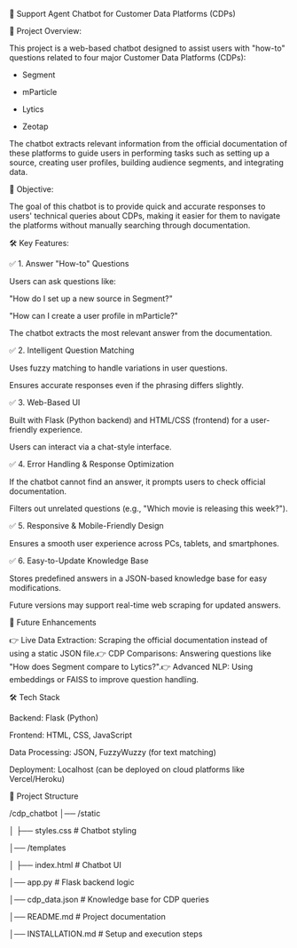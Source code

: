 🌟 Support Agent Chatbot for Customer Data Platforms (CDPs)

📝 Project Overview:

This project is a web-based chatbot designed to assist users with "how-to" questions related to four major Customer Data Platforms (CDPs):

* Segment

* mParticle

* Lytics

* Zeotap

The chatbot extracts relevant information from the official documentation of these platforms to guide users in performing tasks such as setting up a source, creating user profiles, building audience segments, and integrating data.

🎯 Objective:

  The goal of this chatbot is to provide quick and accurate responses to users' technical queries about CDPs, making it easier for them to navigate the platforms without manually searching through documentation.

🛠️ Key Features:

✅ 1. Answer "How-to" Questions

Users can ask questions like:

"How do I set up a new source in Segment?"

"How can I create a user profile in mParticle?"

The chatbot extracts the most relevant answer from the documentation.

✅ 2. Intelligent Question Matching

Uses fuzzy matching to handle variations in user questions.

Ensures accurate responses even if the phrasing differs slightly.

✅ 3. Web-Based UI

Built with Flask (Python backend) and HTML/CSS (frontend) for a user-friendly experience.

Users can interact via a chat-style interface.

✅ 4. Error Handling & Response Optimization

If the chatbot cannot find an answer, it prompts users to check official documentation.

Filters out unrelated questions (e.g., "Which movie is releasing this week?").

✅ 5. Responsive & Mobile-Friendly Design

Ensures a smooth user experience across PCs, tablets, and smartphones.

✅ 6. Easy-to-Update Knowledge Base

Stores predefined answers in a JSON-based knowledge base for easy modifications.

Future versions may support real-time web scraping for updated answers.

🚀 Future Enhancements

👉 Live Data Extraction: Scraping the official documentation instead of using a static JSON file.👉 CDP Comparisons: Answering questions like "How does Segment compare to Lytics?".👉 Advanced NLP: Using embeddings or FAISS to improve question handling.

🛠️ Tech Stack

Backend: Flask (Python)

Frontend: HTML, CSS, JavaScript

Data Processing: JSON, FuzzyWuzzy (for text matching)

Deployment: Localhost (can be deployed on cloud platforms like Vercel/Heroku)

📂 Project Structure

/cdp_chatbot
│── /static

│   ├── styles.css         # Chatbot styling

│── /templates

│   ├── index.html         # Chatbot UI

│── app.py                 # Flask backend logic

│── cdp_data.json          # Knowledge base for CDP queries

│── README.md              # Project documentation

│── INSTALLATION.md        # Setup and execution steps



